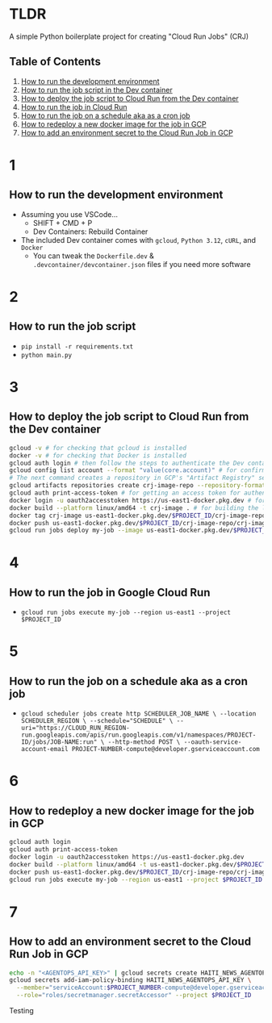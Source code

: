 # TLDR

A simple Python boilerplate project for creating "Cloud Run Jobs" (CRJ)

## Table of Contents

1. [How to run the development environment](#1)
2. [How to run the job script in the Dev container](#2)
3. [How to deploy the job script to Cloud Run from the Dev container](#3)
4. [How to run the job in Cloud Run](#4)
5. [How to run the job on a schedule aka as a cron job](#5)
6. [How to redeploy a new docker image for the job in GCP](#6)
7. [How to add an environment secret to the Cloud Run Job in GCP](#7)

# 1 
## How to run the development environment

- Assuming you use VSCode...
  - SHIFT + CMD + P 
  - Dev Containers: Rebuild Container
- The included Dev container comes with `gcloud`, `Python 3.12`, `cURL`, and `Docker`
  - You can tweak the `Dockerfile.dev` & `.devcontainer/devcontainer.json` files if you need more software

# 2
## How to run the job script

- `pip install -r requirements.txt`
- `python main.py`

# 3
## How to deploy the job script to Cloud Run from the Dev container

```sh
gcloud -v # for checking that gcloud is installed
docker -v # for checking that Docker is installed
gcloud auth login # then follow the steps to authenticate the Dev container with GCP
gcloud config list account --format "value(core.account)" # for confirming you are authenticated
# The next command creates a repository in GCP's "Artifact Registry" service where you can store Docker images
gcloud artifacts repositories create crj-image-repo --repository-format=docker --location=us-east1 --project $PROJECT_ID 
gcloud auth print-access-token # for getting an access token for authenticating Docker with the "Artifact Registry" service offered by GCP
docker login -u oauth2accesstoken https://us-east1-docker.pkg.dev # for connecting Docker to "Artifact Registry" (paste in the access token)
docker build --platform linux/amd64 -t crj-image . # for building the local code into a container for deployment to CRJ
docker tag crj-image us-east1-docker.pkg.dev/$PROJECT_ID/crj-image-repo/crj-image:latest # for tagging the image in a way that aligns with "Artifact Registry"
docker push us-east1-docker.pkg.dev/$PROJECT_ID/crj-image-repo/crj-image:latest # for storing the image into "Artifact Registry"
gcloud run jobs deploy my-job --image us-east1-docker.pkg.dev/$PROJECT_ID/crj-image-repo/crj-image:latest --region us-east1 --project $PROJECT_ID # deploy the job
```

# 4
## How to run the job in Google Cloud Run

- `gcloud run jobs execute my-job --region us-east1 --project $PROJECT_ID`

# 5
## How to run the job on a schedule aka as a cron job

- `gcloud scheduler jobs create http SCHEDULER_JOB_NAME \
  --location SCHEDULER_REGION \
  --schedule="SCHEDULE" \
  --uri="https://CLOUD_RUN_REGION-run.googleapis.com/apis/run.googleapis.com/v1/namespaces/PROJECT-ID/jobs/JOB-NAME:run" \
  --http-method POST \
  --oauth-service-account-email PROJECT-NUMBER-compute@developer.gserviceaccount.com`

# 6
## How to redeploy a new docker image for the job in GCP

```sh
gcloud auth login
gcloud auth print-access-token
docker login -u oauth2accesstoken https://us-east1-docker.pkg.dev
docker build --platform linux/amd64 -t us-east1-docker.pkg.dev/$PROJECT_ID/crj-image-repo/crj-image:latest .
docker push us-east1-docker.pkg.dev/$PROJECT_ID/crj-image-repo/crj-image:latest
gcloud run jobs execute my-job --region us-east1 --project $PROJECT_ID
```

# 7
## How to add an environment secret to the Cloud Run Job in GCP

```sh
echo -n "<AGENTOPS_API_KEY>" | gcloud secrets create HAITI_NEWS_AGENTOPS_API_KEY --data-file=-
gcloud secrets add-iam-policy-binding HAITI_NEWS_AGENTOPS_API_KEY \
  --member="serviceAccount:$PROJECT_NUMBER-compute@developer.gserviceaccount.com" \
  --role="roles/secretmanager.secretAccessor" --project $PROJECT_ID
```

Testing